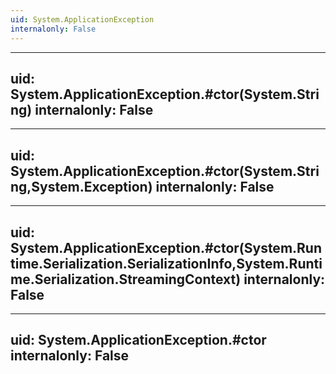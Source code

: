 ```yaml
---
uid: System.ApplicationException
internalonly: False
---
```


---
uid: System.ApplicationException.#ctor(System.String)
internalonly: False
---

---
uid: System.ApplicationException.#ctor(System.String,System.Exception)
internalonly: False
---

---
uid: System.ApplicationException.#ctor(System.Runtime.Serialization.SerializationInfo,System.Runtime.Serialization.StreamingContext)
internalonly: False
---

---
uid: System.ApplicationException.#ctor
internalonly: False
---
